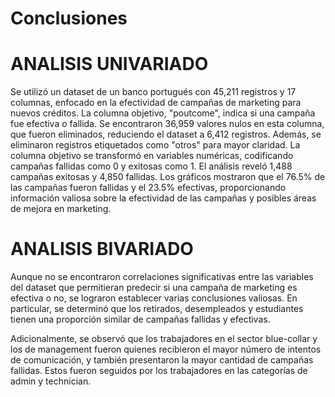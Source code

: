# Conclusiones 

# ANALISIS UNIVARIADO 

Se utilizó un dataset de un banco portugués con 45,211 registros y 17 columnas, enfocado en la efectividad de campañas de marketing para nuevos créditos. La columna objetivo, "poutcome", indica si una campaña fue efectiva o fallida. Se encontraron 36,959 valores nulos en esta columna, que fueron eliminados, reduciendo el dataset a 6,412 registros. Además, se eliminaron registros etiquetados como "otros" para mayor claridad. La columna objetivo se transformó en variables numéricas, codificando campañas fallidas como 0 y exitosas como 1. El análisis reveló 1,488 campañas exitosas y 4,850 fallidas. Los gráficos mostraron que el 76.5% de las campañas fueron fallidas y el 23.5% efectivas, proporcionando información valiosa sobre la efectividad de las campañas y posibles áreas de mejora en marketing.


# ANALISIS BIVARIADO

Aunque no se encontraron correlaciones significativas entre las variables del dataset que permitieran predecir si una campaña de marketing es efectiva o no, se lograron establecer varias conclusiones valiosas. En particular, se determinó que los retirados, desempleados y estudiantes tienen una proporción similar de campañas fallidas y efectivas.

Adicionalmente, se observó que los trabajadores en el sector blue-collar y los de management fueron quienes recibieron el mayor número de intentos de comunicación, y también presentaron la mayor cantidad de campañas fallidas. Estos fueron seguidos por los trabajadores en las categorías de admin y technician.
